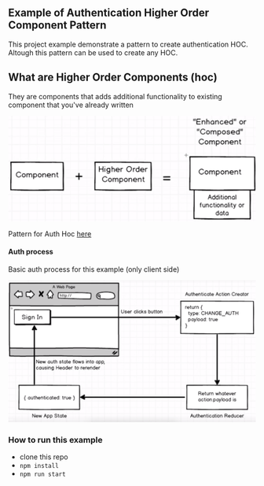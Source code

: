 ## Example of Authentication Higher Order Component Pattern
This project example demonstrate a pattern to create authentication HOC. Altough this pattern can be used to create any HOC.

## What are  Higher Order Components (hoc)

They are components that adds additional functionality to existing component that you've already written

![hoc](img-readme/hoc.png)

Pattern for Auth Hoc [here](https://github.com/heron2014/hoc/blob/master/src/components/require_authentication.js)

#### Auth process
Basic auth process for this example (only client side)

![auth](img-readme/auth-process.png)

### How to run this example
- clone this repo
- ```npm install```
- ```npm run start```
